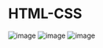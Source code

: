 # HTML-CSS
![image](https://user-images.githubusercontent.com/94780400/150664122-a16f077a-8d8b-4810-9656-c53e57a10a35.png)
![image](https://user-images.githubusercontent.com/94780400/151195106-cda37968-0ba3-45b3-a7e5-1a6b8e074775.png)
![image](https://user-images.githubusercontent.com/94780400/152686375-30d44b73-77e3-4c30-87f7-57c86f17d627.png)

